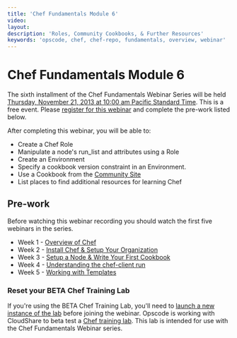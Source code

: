 ```yaml
---
title: 'Chef Fundamentals Module 6'
video: 
layout: 
description: 'Roles, Community Cookbooks, & Further Resources'
keywords: 'opscode, chef, chef-repo, fundamentals, overview, webinar'
---
```


# Chef Fundamentals Module 6

The sixth installment of the Chef Fundamentals Webinar Series will be held [Thursday, November 21, 2013 at 10:00 am Pacific Standard Time][time-and-date].  This is a free event.  Please [register for this webinar][week-6-signup] and complete the pre-work listed below.

After completing this webinar, you will be able to:

- Create a Chef Role
- Manipulate a node's run_list and attributes using a Role
- Create an Environment
- Specify a cookbook version constraint in an Environment.
- Use a Cookbook from the [Community Site][community-site]
- List places to find additional resources for learning Chef

## Pre-work

Before watching this webinar recording you should watch the first five webinars in the series.

* Week 1 - [Overview of Chef][week1_webinar]
* Week 2 - [Install Chef & Setup Your Organization][week2_webinar]
* Week 3 - [Setup a Node & Write Your First Cookbook][week3_webinar]
* Week 4 - [Understanding the chef-client run][week4_webinar]
* Week 5 - [Working with Templates][week5_webinar]

### Reset your BETA Chef Training Lab

If you're using the BETA Chef Training Lab, you'll need to [launch a new instance of the lab][chef-lab] before joining the webinar.  Opscode is working with CloudShare to beta test a [Chef training lab][chef-lab].  This lab is intended for use with the Chef Fundamentals Webinar series.

[time-and-date]: http://www.timeanddate.com/worldclock/fixedtime.html?msg=Chef+Fundamentals+Webinar+-+Module+6&iso=20131121T13&p1=419&ah=1
[week-6-signup]: http://pages.opscode.com/20131121-chef-fundamentals-module-6.html
[community-site]: http://community.opscode.com
[week1_webinar]: screencasts/fundi-webinar-week-1/
[week2_webinar]: screencasts/fundi-webinar-week-2/
[week3_webinar]: screencasts/fundi-webinar-week-3/
[week4_webinar]: screencasts/fundi-webinar-week-4/
[week5_webinar]: screencasts/fundi-webinar-week-5/
[chef-lab]: http://opscode-cheflab.herokuapp.com/attend
